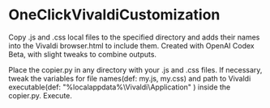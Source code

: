 # OneClickVivaldiCustomization
Copy .js and .css local files to the specified directory and adds their names into the Vivaldi browser.html to include them.
Created with OpenAI Codex Beta, with slight tweaks to combine outputs.

Place the copier.py in any directory with your .js and .css files.
If necessary, tweak the variables for file names(def: my.js, my.css) and path to Vivaldi executable(def: "%localappdata%\Vivaldi\Application" ) inside the copier.py.
Execute.
